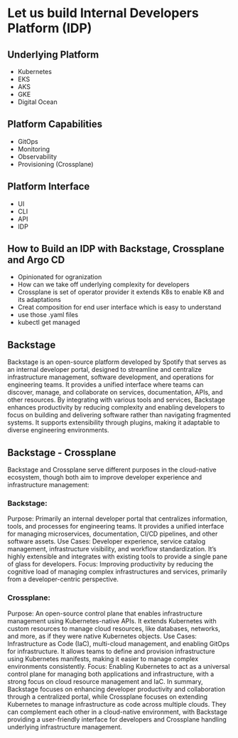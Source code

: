 # Let us build Internal Developers Platform (IDP)

## Underlying Platform
- Kubernetes
- EKS
- AKS
- GKE
- Digital Ocean

## Platform Capabilities

- GitOps
- Monitoring
- Observability
- Provisioning (Crossplane)

## Platform Interface

- UI 
- CLI
- API
- IDP 



## How to Build an IDP with Backstage, Crossplane and Argo CD 
- Opinionated for ogranization
- How can we take off underlying complexity for developers
- Crossplane is set of operator provider it extends K8s to enable K8 and its adaptations
- Creat composition for end user interface which is easy to understand
- use those .yaml files
- kubectl get managed


## Backstage 
Backstage is an open-source platform developed by Spotify that serves as an internal developer portal, designed to streamline and centralize infrastructure management, software development, and operations for engineering teams. It provides a unified interface where teams can discover, manage, and collaborate on services, documentation, APIs, and other resources. By integrating with various tools and services, Backstage enhances productivity by reducing complexity and enabling developers to focus on building and delivering software rather than navigating fragmented systems. It supports extensibility through plugins, making it adaptable to diverse engineering environments.


## Backstage - Crossplane

Backstage and Crossplane serve different purposes in the cloud-native ecosystem, though both aim to improve developer experience and infrastructure management:

### Backstage:

Purpose: Primarily an internal developer portal that centralizes information, tools, and processes for engineering teams. It provides a unified interface for managing microservices, documentation, CI/CD pipelines, and other software assets.
Use Cases: Developer experience, service catalog management, infrastructure visibility, and workflow standardization. It’s highly extensible and integrates with existing tools to provide a single pane of glass for developers.
Focus: Improving productivity by reducing the cognitive load of managing complex infrastructures and services, primarily from a developer-centric perspective.

### Crossplane:

Purpose: An open-source control plane that enables infrastructure management using Kubernetes-native APIs. It extends Kubernetes with custom resources to manage cloud resources, like databases, networks, and more, as if they were native Kubernetes objects.
Use Cases: Infrastructure as Code (IaC), multi-cloud management, and enabling GitOps for infrastructure. It allows teams to define and provision infrastructure using Kubernetes manifests, making it easier to manage complex environments consistently.
Focus: Enabling Kubernetes to act as a universal control plane for managing both applications and infrastructure, with a strong focus on cloud resource management and IaC.
In summary, Backstage focuses on enhancing developer productivity and collaboration through a centralized portal, while Crossplane focuses on extending Kubernetes to manage infrastructure as code across multiple clouds. They can complement each other in a cloud-native environment, with Backstage providing a user-friendly interface for developers and Crossplane handling underlying infrastructure management.